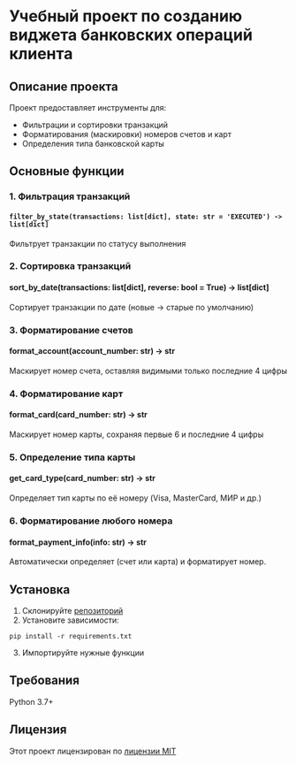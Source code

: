 # Учебный проект по созданию виджета банковских операций клиента
## Описание проекта
Проект предоставляет инструменты для:
- Фильтрации и сортировки транзакций
- Форматирования (маскировки) номеров счетов и карт
- Определения типа банковской карты
## Основные функции
### 1. Фильтрация транзакций
#### `filter_by_state(transactions: list[dict], state: str = 'EXECUTED') -> list[dict]`
Фильтрует транзакции по статусу выполнения
### 2. Сортировка транзакций
#### sort_by_date(transactions: list[dict], reverse: bool = True) -> list[dict]
Сортирует транзакции по дате (новые → старые по умолчанию)
### 3. Форматирование счетов
#### format_account(account_number: str) -> str
Маскирует номер счета, оставляя видимыми только последние 4 цифры
### 4. Форматирование карт
#### format_card(card_number: str) -> str
Маскирует номер карты, сохраняя первые 6 и последние 4 цифры
### 5. Определение типа карты
#### get_card_type(card_number: str) -> str
Определяет тип карты по её номеру (Visa, MasterCard, МИР и др.)
### 6. Форматирование любого номера
#### format_payment_info(info: str) -> str
Автоматически определяет (счет или карта) и форматирует номер.
## Установка
1. Склонируйте [репозиторий](git@github.com:voroninatatyana/Homework.git)
2. Установите зависимости:
```
pip install -r requirements.txt
```
3. Импортируйте нужные функции
## Требования
Python 3.7+
## Лицензия
Этот проект лицензирован по [лицензии MIT](LICENSE)
